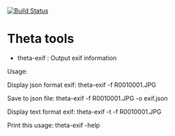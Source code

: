 [![Build Status](https://travis-ci.org/atotto/ricoh-theta-tools.png)](https://travis-ci.org/atotto/ricoh-theta-tools)

# Theta tools

* theta-exif : Output exif information

Usage:

Display json format exif:
    theta-exif -f R0010001.JPG

Save to json file:
    theta-exif -f R0010001.JPG -o exif.json

Display text format exif:
    theta-exif -t -f R0010001.JPG

Print this usage:
    theta-exif -help

